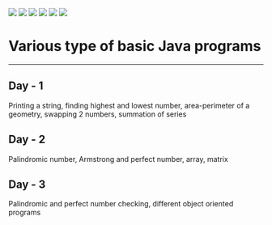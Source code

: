 ![](https://img.shields.io/badge/git-fff7f8?colorA=faf0f0&colorB=db4823&style=for-the-badge&logo=git)
![](https://img.shields.io/badge/github-fff7f8?colorA=080808&colorB=8a8a8a&style=for-the-badge&logo=github)
![](https://img.shields.io/badge/for-you-099450?colorA=80bf69&colorB=099450&style=for-the-badge)
![](https://img.shields.io/badge/check_it-out-bee5ed?colorA=37b6bd&colorB=3c9bb5&style=for-the-badge)
![](https://img.shields.io/badge/java-used-bee5ed?colorA=b0c92e&colorB=487d3e&style=for-the-badge&logo=java)
![](https://img.shields.io/badge/eclipse_ide-4.15.0-181717?colorA=2c2255&colorB=3c5280&style=for-the-badge&logo=eclipse-ide)
# Various type of basic Java programs
---
## Day - 1
Printing a string, finding highest and lowest number, area-perimeter of a geometry, swapping 2 numbers, summation of series
## Day - 2
Palindromic number, Armstrong and perfect number, array, matrix
## Day - 3
Palindromic and perfect number checking, different object oriented programs
